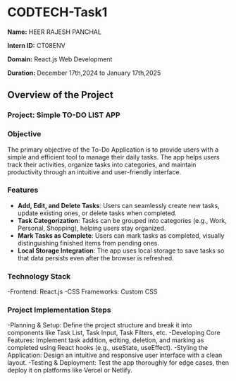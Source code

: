 # CODTECH-Task1
**Name:** HEER RAJESH PANCHAL

**Intern ID:** CT08ENV

**Domain:** React.js Web Development

**Duration:** December 17th,2024 to January 17th,2025

## Overview of the Project

### Project: Simple TO-DO LIST APP

### Objective
The primary objective of the To-Do Application is to provide users with a simple and efficient tool to manage their daily tasks. The app helps users track their activities, organize tasks into categories, and maintain productivity through an intuitive and user-friendly interface.

### Features
- **Add, Edit, and Delete Tasks**: Users can seamlessly create new tasks, update existing ones, or delete tasks when completed.
- **Task Categorization**: Tasks can be grouped into categories (e.g., Work, Personal, Shopping), helping users stay organized.
- **Mark Tasks as Complete**: Users can mark tasks as completed, visually distinguishing finished items from pending ones.
- **Local Storage Integration**: The app uses local storage to save tasks so that data persists even after the browser is refreshed.

### Technology Stack
-Frontend: React.js
-CSS Frameworks: Custom CSS

### Project Implementation Steps
-Planning & Setup: Define the project structure and break it into components like Task List, Task Input, Task Filters, etc.
-Developing Core Features: Implement task addition, editing, deletion, and marking as completed using React hooks (e.g., useState, useEffect).
-Styling the Application: Design an intuitive and responsive user interface with a clean layout.
-Testing & Deployment: Test the app thoroughly for edge cases, then deploy it on platforms like Vercel or Netlify.


